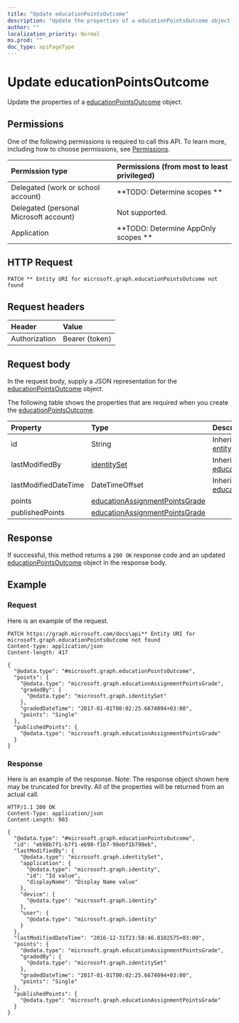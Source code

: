 ```yaml
---
title: "Update educationPointsOutcome"
description: "Update the properties of a educationPointsOutcome object."
author: ""
localization_priority: Normal
ms.prod: ""
doc_type: apiPageType
---
```


# Update educationPointsOutcome

Update the properties of a [educationPointsOutcome](../resources/educationpointsoutcome.md) object.

## Permissions
One of the following permissions is required to call this API. To learn more, including how to choose permissions, see [Permissions](/concepts/permissions-reference.md).

|Permission type|Permissions (from most to least privileged)|
|:---|:---|
|Delegated (work or school account)|**TODO: Determine scopes **|
|Delegated (personal Microsoft account)|Not supported.|
|Application|**TODO: Determine AppOnly scopes **|

## HTTP Request
<!-- {
  "blockType": "ignored"
}
-->
``` http
PATCH ** Entity URI for microsoft.graph.educationPointsOutcome not found
```

## Request headers
|Header|Value|
|:---|:---|
|Authorization|Bearer {token}|

## Request body
In the request body, supply a JSON representation for the [educationPointsOutcome](../resources/educationPointsOutcome.md) object.

The following table shows the properties that are required when you create the [educationPointsOutcome](../resources/educationpointsoutcome.md).

|Property|Type|Description|
|:---|:---|:---|
|id|String| Inherited from [entity](../resources/entity.md)|
|lastModifiedBy|[identitySet](../resources/identitySet.md)| Inherited from [educationOutcome](../resources/educationOutcome.md)|
|lastModifiedDateTime|DateTimeOffset| Inherited from [educationOutcome](../resources/educationOutcome.md)|
|points|[educationAssignmentPointsGrade](../resources/educationAssignmentPointsGrade.md)||
|publishedPoints|[educationAssignmentPointsGrade](../resources/educationAssignmentPointsGrade.md)||



## Response
If successful, this method returns a `200 OK` response code and an updated [educationPointsOutcome](../resources/educationpointsoutcome.md) object in the response body.

## Example

### Request
Here is an example of the request.
<!-- {
  "blockType": "request",
  "name": "update_educationpointsoutcome"
}
-->
``` http
PATCH https://graph.microsoft.com/docs\api** Entity URI for microsoft.graph.educationPointsOutcome not found
Content-type: application/json
Content-length: 417

{
  "@odata.type": "#microsoft.graph.educationPointsOutcome",
  "points": {
    "@odata.type": "microsoft.graph.educationAssignmentPointsGrade",
    "gradedBy": {
      "@odata.type": "microsoft.graph.identitySet"
    },
    "gradedDateTime": "2017-01-01T00:02:25.6674094+03:00",
    "points": "Single"
  },
  "publishedPoints": {
    "@odata.type": "microsoft.graph.educationAssignmentPointsGrade"
  }
}
```

### Response
Here is an example of the response. Note: The response object shown here may be truncated for brevity. All of the properties will be returned from an actual call.
<!-- {
  "blockType": "response",
  "truncated": true
}
-->
``` http
HTTP/1.1 200 OK
Content-Type: application/json
Content-Length: 903

{
  "@odata.type": "#microsoft.graph.educationPointsOutcome",
  "id": "eb98b7f1-b7f1-eb98-f1b7-98ebf1b798eb",
  "lastModifiedBy": {
    "@odata.type": "microsoft.graph.identitySet",
    "application": {
      "@odata.type": "microsoft.graph.identity",
      "id": "Id value",
      "displayName": "Display Name value"
    },
    "device": {
      "@odata.type": "microsoft.graph.identity"
    },
    "user": {
      "@odata.type": "microsoft.graph.identity"
    }
  },
  "lastModifiedDateTime": "2016-12-31T23:58:46.8102575+03:00",
  "points": {
    "@odata.type": "microsoft.graph.educationAssignmentPointsGrade",
    "gradedBy": {
      "@odata.type": "microsoft.graph.identitySet"
    },
    "gradedDateTime": "2017-01-01T00:02:25.6674094+03:00",
    "points": "Single"
  },
  "publishedPoints": {
    "@odata.type": "microsoft.graph.educationAssignmentPointsGrade"
  }
}
```

